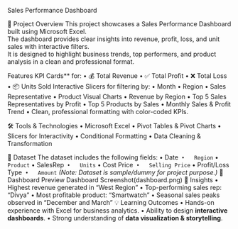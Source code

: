 Sales Performance Dashboard

 🔎 Project Overview
This project showcases a Sales Performance Dashboard built using Microsoft Excel.  
The dashboard provides clear insights into revenue, profit, loss, and unit sales with interactive filters.  
It is designed to highlight business trends, top performers, and product analysis in a clean and professional format.

 Features
KPI Cards** for:
•	💰 Total Revenue
•	✅ Total Profit
•	❌ Total Loss
•	📦 Units Sold
Interactive Slicers for filtering by:
•	Month
•	Region
•	Sales Representative
•	Product
Visual Charts
•	Revenue by Region
•	Top 5 Sales Representatives by Profit
•	Top 5 Products by Sales
•	Monthly Sales & Profit Trend
•	Clean, professional formatting with color-coded KPIs.

🛠️ Tools & Technologies
•	Microsoft Excel
•	Pivot Tables & Pivot Charts
•	Slicers for Interactivity
•	Conditional Formatting
•	Data Cleaning & Transformation

📂 Dataset
The dataset includes the following fields:
•	Date`
•	Region`
•	`Product`
•	SalesRep`
•	Units`
•	Cost Price`
•	Selling Price`
•	Profit/Loss Type`
•	Amount`
*(Note: Dataset is sample/dummy for project purpose.)*
 📸 Dashboard Preview
Dashboard Screenshot(dashboard.png)
🎯 Insights
•	Highest revenue generated in “West Region”
•	Top-performing sales rep: “Divya”
•	Most profitable product: “Smartwatch”
•	Seasonal sales peaks observed in “December and March”
💡 Learning Outcomes
•	Hands-on experience with Excel for business analytics.
•	Ability to design **interactive dashboards**.
•	Strong understanding of **data visualization & storytelling**.
